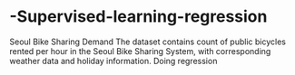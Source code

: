 # -Supervised-learning-regression
Seoul Bike Sharing Demand
The dataset contains count of public bicycles rented per hour in the Seoul Bike Sharing System, with corresponding weather data and holiday information. Doing regression
